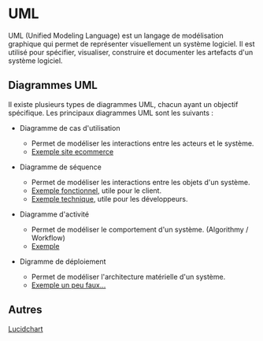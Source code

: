 # UML

UML (Unified Modeling Language) est un langage de modélisation graphique qui permet de représenter visuellement un système logiciel. Il est utilisé pour spécifier, visualiser, construire et documenter les artefacts d'un système logiciel.

## Diagrammes UML

Il existe plusieurs types de diagrammes UML, chacun ayant un objectif spécifique. Les principaux diagrammes UML sont les suivants :

- Diagramme de cas d'utilisation

  - Permet de modéliser les interactions entre les acteurs et le système.
  - [Exemple site ecommerce](https://editor.plantuml.com/uml/PP0n3i8m34LtdyBAH0UkW8eGuWRiKUF1g4ahE-4yh3r7BqQQj1J4b6_h_UJ_j1gjnEHxJ4hOMIKmTrQEbCIWLTm6C9UUASIoh1BCDKIXKLYfhFSHpDbv3cLR540vy7WyuU5kUtQ4FIdInw8DxFxANMIUID1bRfJ19OwAymkV59pGFtwR9yduScqtU6_3Oipl-2z_0rkXDGfhocbqzUrOhLYXysD8CHCsuMW3PvN2XlwIjPcW7yAADj3ckFc3uGq0)

- Diagramme de séquence

  - Permet de modéliser les interactions entre les objets d'un système.
  - [Exemple fonctionnel](https://editor.plantuml.com/uml/VP0n3i8m34NtdC8R4nTWG6M0aO6A0rYfKIsbIR2TWHlHS_HYj0o5331uiTz_bjseeLWP0YZT2qLF3hqbWQjnO4MZ8YxF27lE60tQXzhq7AXg7gC9PM4bvxw2iDslFEpWGhudMGfAX2ofAsnk1Mhun65sGY05cKOjmT3qZxoTna3UECLO-tz73hx7Ul_dZdbyJiOtzhWueTlWcsueTlEtt0i0), utile pour le client.
  - [Exemple technique](https://editor.plantuml.com/uml/PP0nRiCm34Ltde9Rfjhewg480gT0XwH5d7Gd9BLWgqY2H6S9SfUiEOSl5hc83HiT_-VxdwAMIIXAUxH0Idp4Wx3bH6BQ225FM74W9_WQlHFZzCnSaVhzvzKrmAG5drx6C5RuIPQrGMlmoyTZQucZmMoesDr8sBjUXEXrom9ZBdSyTkMAZ_TcZukI0fUdv_AFLP8MC10pUDoNK7ldkfj9Cx2kC_IsRTQxFVHY5ZuNHN6PuiE3Xj6WysXoSeKR8zXTySVd-orXe6y3iCnW_z5t), utile pour les développeurs.

- Diagramme d'activité

  - Permet de modéliser le comportement d'un système. (Algorithmy / Workflow)
  - [Exemple](https://editor.plantuml.com/uml/HOx13G8n30J_hi8_e8NaSpJ00oe85qTd27QKE4LT7JH6SXyU8wsqezKkpKAr_ia0Hm9tftMZEi4kMAh6pkR1FRvxfjLOHKQLwLznmlFjHCsmX8Oas4pNzmLj8m5tJOcFDL71oAsey3EJ1v8uuGH3UcctuOG-DeIf-d572on3cET-)

- Digramme de déploiement
  - Permet de modéliser l'architecture matérielle d'un système.
  - [Exemple un peu faux...](https://editor.plantuml.com/uml/PP0x3i8m38RtdCBg15APs9Xu2NL0vT420s986rD52YaaRYM4E11SenSZRHag62nPzk_ljpssn0qL5yLqBX2ybH5ISyB2m8waahR9FNWmE8Qyb5dREs1oOa_s7GggLu8cmmjgWeN9DQ4Mq9lDGn_sQ59KFeH8IfxlFaH35sZA6kFCIQRz1W_7BVAKO7AzDcZ1YIVSElmwjvGPj3VbGQkSrdNdB7AjgnVQPk1tFnWCkamOGH37wuXrQxNa3-QKMxmLrPiGeisIiR4xftxH1m00)

## Autres

[Lucidchart](https://www.lucidchart.com/blog/types-of-UML-diagrams#:~:text=What%20are%20UML%20diagrams%3F,implementation%20of%20complex%20software%20systems)

